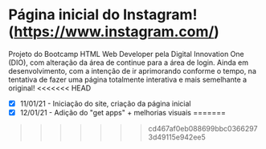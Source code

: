 # Página inicial do Instagram! (https://www.instagram.com/)

Projeto do Bootcamp HTML Web Developer pela Digital Innovation One (DIO), com alteração da área de continue para a área de login. Ainda em desenvolvimento, com a intenção de ir aprimorando conforme o tempo, na tentativa de fazer uma página totalmente interativa e mais semelhante a original!
<<<<<<< HEAD

- [x] 11/01/21 - Iniciação do site, criação da página inicial
- [x] 12/01/21 - Adição do "get apps" + melhorias visuais
=======
>>>>>>> cd467af0eb088699bbc03662973d49115e942ee5

